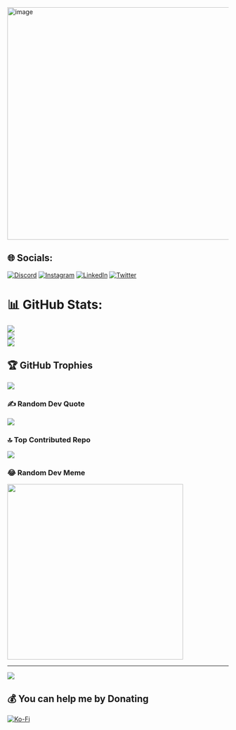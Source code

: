 <img width="530" alt="image" src="https://github.com/user-attachments/assets/b79063b1-5f8b-4a20-998b-b2eacf8011c9">
	
</a>




## 🌐 Socials:
[![Discord](https://img.shields.io/badge/Discord-%237289DA.svg?logo=discord&logoColor=white)](https://discord.gg/krishvsoni) [![Instagram](https://img.shields.io/badge/Instagram-%23E4405F.svg?logo=Instagram&logoColor=white)](https://instagram.com/krishvsoni) [![LinkedIn](https://img.shields.io/badge/LinkedIn-%230077B5.svg?logo=linkedin&logoColor=white)](https://www.linkedin.com/in/krishvsoni/) [![Twitter](https://img.shields.io/badge/Twitter-%231DA1F2.svg?logo=Twitter&logoColor=white)](https://twitter.com/krishvsoni) 



# 📊 GitHub Stats:
![](https://github-readme-stats.vercel.app/api?username=krishvsoni&theme=dark&hide_border=false&include_all_commits=false&count_private=false)<br/>
![](https://github-readme-streak-stats.herokuapp.com/?user=krishvsoni&theme=dark&hide_border=false)<br/>
![](https://github-readme-stats.vercel.app/api/top-langs/?username=krishvsoni&theme=dark&hide_border=false&include_all_commits=false&count_private=false&layout=compact)


## 🏆 GitHub Trophies
![](https://github-profile-trophy.vercel.app/?username=krishvsoni&theme=tokyonight&no-frame=true&no-bg=false&margin-w=4)



### ✍️ Random Dev Quote
![](https://quotes-github-readme.vercel.app/api?type=horizontal&theme=dark)

### 🔝 Top Contributed Repo
![](https://github-contributor-stats.vercel.app/api?username=krishvsoni&limit=5&theme=dark&combine_all_yearly_contributions=true)

### 😂 Random Dev Meme
<img src='https://randommeme-five.vercel.app/' style="height: 400px;"/>

---
[![](https://visitcount.itsvg.in/api?id=krishvsoni&icon=0&color=12)](https://visitcount.itsvg.in)

  ## 💰 You can help me by Donating
  [![Ko-Fi](https://img.shields.io/badge/Ko--fi-F16061?style=for-the-badge&logo=ko-fi&logoColor=white)](https://ko-fi.com/krishsoni) 


  
